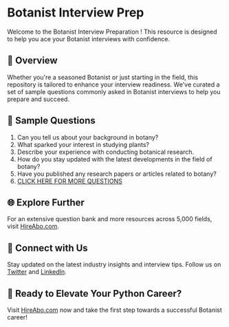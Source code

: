 # Botanist Interview Prep

Welcome to the Botanist Interview Preparation ! This resource is designed to help you ace your Botanist interviews with confidence.

## 🚀 Overview

Whether you're a seasoned Botanist or just starting in the field, this repository is tailored to enhance your interview readiness. We've curated a set of sample questions commonly asked in Botanist interviews to help you prepare and succeed.

## 📝 Sample Questions

1. Can you tell us about your background in botany?
2. What sparked your interest in studying plants?
3. Describe your experience with conducting botanical research.
4. How do you stay updated with the latest developments in the field of botany?
5. Have you published any research papers or articles related to botany?
6. [CLICK HERE FOR MORE QUESTIONS](https://hireabo.com/job/5_1_4/Botanist)

## 🌐 Explore Further

For an extensive question bank and more resources across 5,000 fields, visit [HireAbo.com](https://www.hireabo.com).

## 📱 Connect with Us

Stay updated on the latest industry insights and interview tips. Follow us on [Twitter](https://twitter.com/hireabo) and [LinkedIn](https://www.linkedin.com/in/hire-abo-3609972a8/).

## 🚀 Ready to Elevate Your Python Career?

Visit [HireAbo.com](https://www.hireabo.com) now and take the first step towards a successful Botanist career!